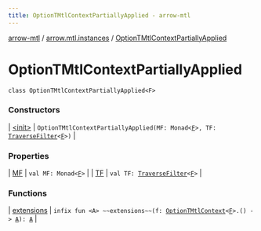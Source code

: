 ```yaml
---
title: OptionTMtlContextPartiallyApplied - arrow-mtl
---
```


[arrow-mtl](../../index.html) / [arrow.mtl.instances](../index.html) / [OptionTMtlContextPartiallyApplied](./index.html)

# OptionTMtlContextPartiallyApplied

`class OptionTMtlContextPartiallyApplied<F>`

### Constructors

| [&lt;init&gt;](-init-.html) | `OptionTMtlContextPartiallyApplied(MF: Monad<`[`F`](index.html#F)`>, TF: `[`TraverseFilter`](../../arrow.mtl.typeclasses/-traverse-filter/index.html)`<`[`F`](index.html#F)`>)` |

### Properties

| [MF](-m-f.html) | `val MF: Monad<`[`F`](index.html#F)`>` |
| [TF](-t-f.html) | `val TF: `[`TraverseFilter`](../../arrow.mtl.typeclasses/-traverse-filter/index.html)`<`[`F`](index.html#F)`>` |

### Functions

| [extensions](extensions.html) | `infix fun <A> ~~extensions~~(f: `[`OptionTMtlContext`](../-option-t-mtl-context/index.html)`<`[`F`](index.html#F)`>.() -> `[`A`](extensions.html#A)`): `[`A`](extensions.html#A) |


